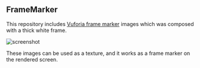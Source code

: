 FrameMarker
-----------

This repository includes [Vuforia frame marker][Vuforia] images which was
composed with a thick white frame.

![screenshot](http://keijiro.github.io/FrameMarker/screenshot.png)

These images can be used as a texture, and it works as a frame marker
on the rendered screen.

[Vuforia]: https://developer.vuforia.com/resources/dev-guide/frame-markers
